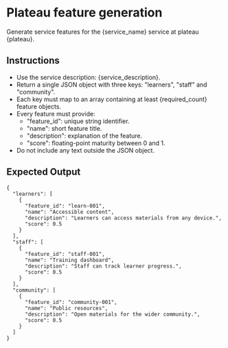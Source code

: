 # Plateau feature generation

Generate service features for the {service_name} service at plateau {plateau}.

## Instructions
- Use the service description: {service_description}.
- Return a single JSON object with three keys: "learners", "staff" and "community".
- Each key must map to an array containing at least {required_count} feature objects.
- Every feature must provide:
  - "feature_id": unique string identifier.
  - "name": short feature title.
  - "description": explanation of the feature.
  - "score": floating-point maturity between 0 and 1.
- Do not include any text outside the JSON object.

## Expected Output
```
{
  "learners": [
    {
      "feature_id": "learn-001",
      "name": "Accessible content",
      "description": "Learners can access materials from any device.",
      "score": 0.5
    }
  ],
  "staff": [
    {
      "feature_id": "staff-001",
      "name": "Training dashboard",
      "description": "Staff can track learner progress.",
      "score": 0.5
    }
  ],
  "community": [
    {
      "feature_id": "community-001",
      "name": "Public resources",
      "description": "Open materials for the wider community.",
      "score": 0.5
    }
  ]
}
```
